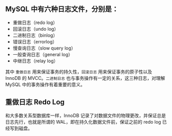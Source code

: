 ## MySQL 中有六种日志文件，分别是：
  - 重做日志（redo log）
  - 回滚日志（undo log）
  - 二进制日志（binlog）
  - 错误日志（errorlog）
  - 慢查询日志（slow query log）
  - 一般查询日志（general log）
  - 中继日志（relay log）

其中 `重做日志` 用来保证事务的持久性，`回滚日志` 用来保证事务的原子性以及 InnoDB 的 MVCC。`二进制日志` 也与事务操作有一定的关系，这三种日志，对理解 MySQL 中的事务操作有着重要的意义。

## 重做日志 Redo Log
 
和大多数关系型数据库一样，InnoDB 记录了对数据文件的物理更改，并保证总是日志先行，也就是所谓的 WAL，即在持久化数据文件前，保证之前的 redo log 已经写到磁盘。

